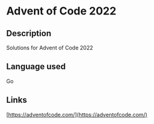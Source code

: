 # Advent of Code 2022

## Description
Solutions for Advent of Code 2022

## Language used
Go

## Links
[https://adventofcode.com/](https://adventofcode.com/)